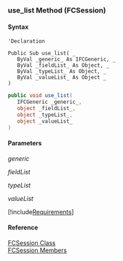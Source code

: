 ﻿### use_list Method (FCSession)

#### Syntax

```vbnet
'Declaration

Public Sub use_list( _
   ByVal _generic_ As IFCGeneric, _
   ByVal _fieldList_ As Object, _
   ByVal _typeList_ As Object, _
   ByVal _valueList_ As Object _
) 
```

```csharp
public void use_list( 
   IFCGeneric _generic_,
   object _fieldList_,
   object _typeList_,
   object _valueList_
)
```

#### Parameters

_generic_

_fieldList_

_typeList_

_valueList_

[!include[Requirements](../partials/requirements.md)]

#### Reference

[FCSession Class](FChoice.Foundation.Clarify.Compatibility~FChoice.Foundation.Clarify.Compatibility.FCSession.md)  
[FCSession Members](FChoice.Foundation.Clarify.Compatibility~FChoice.Foundation.Clarify.Compatibility.FCSession_members.md)